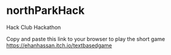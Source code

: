 # northParkHack
Hack Club Hackathon

Copy and paste this link to your browser to play the short game
https://ehanhassan.itch.io/textbasedgame
